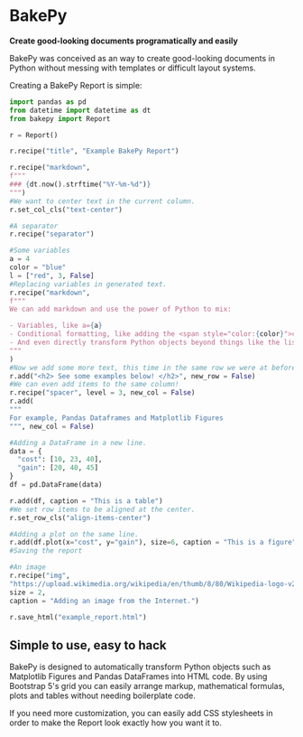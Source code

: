 # BakePy

**Create good-looking documents programatically and easily**

BakePy was conceived as an way to create good-looking documents in Python without messing with templates or difficult layout systems.

Creating a BakePy Report is simple:

``` python
import pandas as pd 
from datetime import datetime as dt
from bakepy import Report

r = Report()

r.recipe("title", "Example BakePy Report")

r.recipe("markdown",
f"""
### {dt.now().strftime("%Y-%m-%d")}
""")
#We want to center text in the current column.
r.set_col_cls("text-center")

#A separator
r.recipe("separator")

#Some variables
a = 4
color = "blue"
l = ["red", 3, False]
#Replacing variables in generated text.
r.recipe("markdown",
f"""
We can add markdown and use the power of Python to mix:

- Variables, like a={a}
- Conditional formatting, like adding the <span style="color:{color}">color {color}</span>
- And even directly transform Python objects beyond things like the list: {l}
"""
)
#Now we add some more text, this time in the same row we were at before.
r.add("<h2> See some examples below! </h2>", new_row = False)
#We can even add items to the same column!
r.recipe("spacer", level = 3, new_col = False)
r.add(
"""
For example, Pandas Dataframes and Matplotlib Figures
""", new_col = False)

#Adding a DataFrame in a new line.
data = {
  "cost": [10, 23, 40],
  "gain": [20, 40, 45]
}
df = pd.DataFrame(data)

r.add(df, caption = "This is a table")
#We set row items to be aligned at the center.
r.set_row_cls("align-items-center")

#Adding a plot on the same line.
r.add(df.plot(x="cost", y="gain"), size=6, caption = "This is a figure", new_row=False)
#Saving the report

#An image
r.recipe("img",
"https://upload.wikimedia.org/wikipedia/en/thumb/8/80/Wikipedia-logo-v2.svg/800px-Wikipedia-logo-v2.svg.png",
size = 2,
caption = "Adding an image from the Internet.")

r.save_html("example_report.html")
```

## Simple to use, easy to hack

BakePy is designed to automatically transform Python objects such as Matplotlib Figures and Pandas DataFrames into HTML code. By using Bootstrap 5's grid you can easily arrange markup, mathematical formulas, plots and tables without needing boilerplate code.

If you need more customization, you can easily add CSS stylesheets in order to make the Report look exactly how you want it to.
